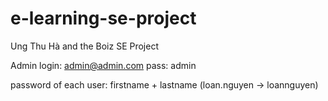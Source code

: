 # e-learning-se-project
Ung Thu Hà and the Boiz SE Project

Admin login: admin@admin.com pass: admin

password of each user: firstname + lastname (loan.nguyen -> loannguyen)